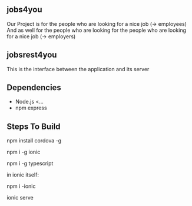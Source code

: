 ## jobs4you
Our Project is for the people who are looking for a nice job (-> employees)
And as well for the people who are looking for the people who are looking for a nice job (-> employers)
## jobsrest4you
This is the interface between the application and its server

## Dependencies
* Node.js <...
* npm express

## Steps To Build
npm install cordova -g

npm i -g ionic

npm i -g typescript

in ionic itself:

npm i -ionic

ionic serve
